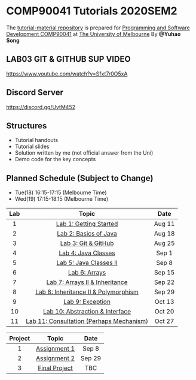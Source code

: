 # COMP90041 Tutorials 2020SEM2
The [tutorial-material repository](https://beaconsyh08.github.io/COMP90041-2020SEM2/) is prepared for [Programming and Software Development COMP90041](https://handbook.unimelb.edu.au/2020/subjects/comp90041) at [The University of Melbourne](https://www.unimelb.edu.au/)
By **@Yuhao Song**  

## **LAB03 GIT & GITHUB SUP VIDEO** ##
https://www.youtube.com/watch?v=Sfxt7r0O5xA

## **Discord Server** ##
https://discord.gg/UytM452

## **Structures**
  * Tutorial handouts
  * Tutorial slides
  * Solution written by me (not official answer from the Uni)
  * Demo code for the key concepts

## **Planned Schedule (Subject to Change)**
  * Tue(18) 16:15-17:15 (Melbourne Time)
  * Wed(19) 17:15-18.15 (Melbourne Time)

| Lab | Topic                 | Date     |
|:---:|:---------------------:|:--------:|
| 1   | [Lab 1: Getting Started](Lab01)  | Aug 11 |
| 2   | [Lab 2: Basics of Java](Lab02)  | Aug 18 |
| 3   | [Lab 3: Git & GitHub](Lab03)  | Aug 25 |
| 4   | [Lab 4: Java Classes](Lab04) | Sep 1 |
| 5   | [Lab 5: Java Classes II](Lab05) | Sep 8 |
| 6   | [Lab 6: Arrays](Lab06) | Sep 15 |
| 7   | [Lab 7: Arrays II & Inheritance](Lab07) | Sep 22 |
| 8   | [Lab 8: Inheritance II & Polymorphism](Lab08) | Sep 29 |
| 9   | [Lab 9: Exception](Lab09) | Oct 13 |
| 10  | [Lab 10: Abstraction & Interface](Lab10) | Oct 20 |
| 11  | [Lab 11: Consultation (Perhaps Mechanism)](Lab11) | Oct 27 |

|Project| Topic                 | Date     |
|:---:|:---------------------:|:--------:|
| 1   |  [Assignment 1](Assignment1)   | Sep 8 |
| 2   |  [Assignment 2](Assignment2)   | Sep 29 |
| 3   |  [Final Project](ProjF)  | TBC |
